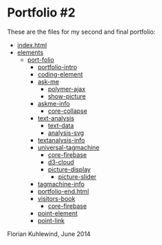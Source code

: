 Portfolio #2
=============

These are the files for my second and final portfolio:

<ul>
  <li><a href="" target="_blank">index.html</a></li>
  
  <li><a href="" target="_blank">elements</a>
    <ul>
      <li>
        <a href="" target="_blank">port-folio</a>
        <ul>
          <li><a href="" target="_blank">portfolio-intro</a></li>
          <li><a href="" target="_blank">coding-element</a></li>
          <li><a href="" target="_blank">ask-me</a>
            <ul>
              <li><a href="" target="_blank">polymer-ajax</a></li>
              <li><a href="" target="_blank">show-picture</a></li>
            </ul>
          </li>
          <li><a href="" target="_blank">askme-info</a>
            <ul>
              <li><a href="" target="_blank">core-collapse</a></li>
            </ul>
          </li>
          <li><a href="" target="_blank">text-analysis</a>
            <ul>
              <li><a href="" target="_blank">text-data</a></li>
              <li><a href="" target="_blank">analysis-svg</a></li>
            </ul>
          </li>
          <li><a href="" target="_blank">textanalysis-info</a></li>
          <li><a href="" target="_blank">universal-tagmachine</a>
            <ul>
              <li><a href="" target="_blank">core-firebase</a></li>
              <li><a href="" target="_blank">d3-cloud</a></li>
              <li><a href="" target="_blank">picture-display</a>
                <ul>
                  <li><a href="" target="_blank">picture-slider</a></li>
                </ul>
              </li>
            </ul>
          </li>
          <li><a href="" target="_blank">tagmachine-info</a></li>
          <li><a href="" target="_blank">portfolio-end.html</a></li>
          <li><a href="" target="_blank">visitors-book</a>
            <ul>
              <li><a href="" target="_blank">core-firebase</a></li>
            </ul>
          </li>
          <li><a href="" target="_blank">point-element</a></li>
          <li><a href="" target="_blank">point-link</a></li>
        </ul>
      </li>
    </ul>
  </li>
</ul>
Florian Kuhlewind, June 2014


